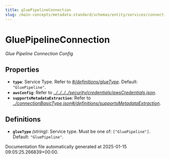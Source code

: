 ```yaml
---
title: gluePipelineConnection
slug: /main-concepts/metadata-standard/schemas/entity/services/connections/pipeline/gluepipelineconnection
---
```


# GluePipelineConnection

*Glue Pipeline Connection Config*

## Properties

- **`type`**: Service Type. Refer to *[#/definitions/glueType](#definitions/glueType)*. Default: `"GluePipeline"`.
- **`awsConfig`**: Refer to *[../../../../security/credentials/awsCredentials.json](#/../../../security/credentials/awsCredentials.json)*.
- **`supportsMetadataExtraction`**: Refer to *[../connectionBasicType.json#/definitions/supportsMetadataExtraction](#/connectionBasicType.json#/definitions/supportsMetadataExtraction)*.
## Definitions

- **`glueType`** *(string)*: Service type. Must be one of: `["GluePipeline"]`. Default: `"GluePipeline"`.


Documentation file automatically generated at 2025-01-15 09:05:25.266839+00:00.
